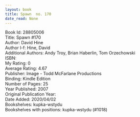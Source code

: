 ```yaml
---
layout: book
title: Spawn  no. 170
date_read: None
---
```


Book Id: 28805006<br />
Title: Spawn #170<br />
Author: David Hine<br />
Author l-f: Hine, David<br />
Additional Authors: Andy Troy, Brian Haberlin, Tom Orzechowski<br />
ISBN: <br />
My Rating: 0<br />
Average Rating: 4.67<br />
Publisher: Image - Todd McFarlane Productions<br />
Binding: Kindle Edition<br />
Number of Pages: 25<br />
Year Published: 2007<br />
Original Publication Year: <br />
Date Added: 2020/04/02<br />
Bookshelves: kupka-wstydu<br />
Bookshelves with positions: kupka-wstydu (#1018)<br />

